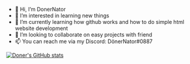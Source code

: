 - 👋 Hi, I’m DonerNator
- 👀 I’m interested in learning new things 
- 🌱 I’m currently learning how github works and how to do simple html website development
- 💞️ I’m looking to collaborate on easy projects with friend 
- 📫 You can reach me via my Discord: DönerNator#0887


[![Doner's GitHub stats](https://github-readme-stats.vercel.app/api?username=lucgames12321)](https://github.com/anuraghazra/github-readme-stats)


<!---
lucgames12321/lucgames12321 is a ✨ special ✨ repository because its `README.md` (this file) appears on your GitHub profile.
You can click the Preview link to take a look at your changes.
--->
